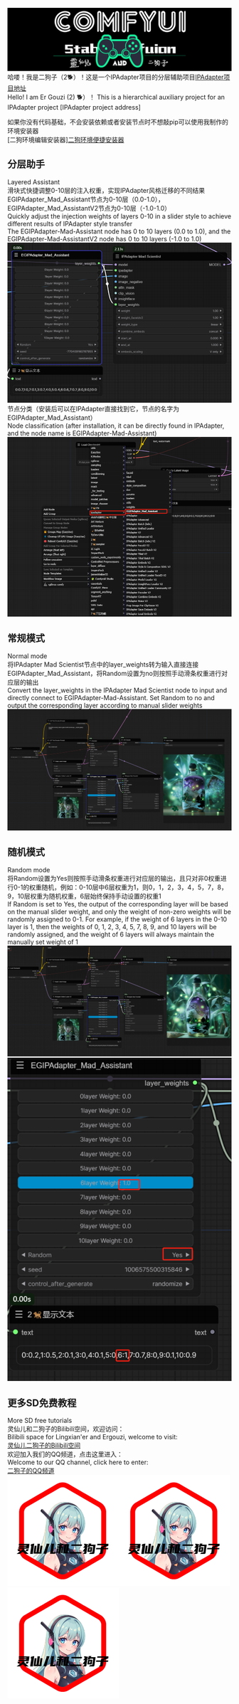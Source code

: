 ![灵仙儿和二狗子](explain/LOGO2.png "LOGO2")    
哈喽！我是二狗子（2🐕）！这是一个IPAdapter项目的分层辅助项目[IPAdapter项目地址](https://github.com/cubiq/ComfyUI_IPAdapter_plus)     
Hello! I am Er Gouzi (2) 🐕）！ This is a hierarchical auxiliary project for an IPAdapter project [IPAdapter project address]   

如果你没有代码基础，不会安装依赖或者安装节点时不想敲pip可以使用我制作的环境安装器    
[二狗环境编辑安装器][二狗环境便捷安装器](https://github.com/11dogzi/Comfyuinodes-HJGL)   

## 分层助手    
Layered Assistant        
滑块式快捷调整0-10层的注入权重，实现IPAdapter风格迁移的不同结果    
EGIPAdapter_Mad_Assistant节点为0-10层（0.0-1.0），EGIPAdapter_Mad_AssistantV2节点为0-10层（-1.0-1.0）    
Quickly adjust the injection weights of layers 0-10 in a slider style to achieve different results of IPAdapter style transfer   
The EGIPAdapter-Mad-Assistant node has 0 to 10 layers (0.0 to 1.0), and the EGIPAdapter-Mad-AssistantV2 node has 0 to 10 layers (-1.0 to 1.0)    
![节点界面](explain/节点界面.png "节点界面")    
节点分类（安装后可以在IPAdapter直接找到它，节点的名字为EGIPAdapter_Mad_Assistant）    
Node classification (after installation, it can be directly found in IPAdapter, and the node name is EGIPAdapter-Mad-Assistant)   
![节点分类](explain/节点分类.png "节点分类")     

## 常规模式  
Normal mode    
将IPAdapter Mad Scientist节点中的layer_weights转为输入直接连接EGIPAdapter_Mad_Assistant，将Random设置为no则按照手动滑条权重进行对应层的输出    
Convert the layer_weights in the IPAdapter Mad Scientist node to input and directly connect to EGIPAdapter-Mad-Assistant. Set Random to no and output the corresponding layer according to manual slider weights      
![固定模式](explain/固定模式.png "固定模式")    

## 随机模式   
Random mode    
将Random设置为Yes则按照手动滑条权重进行对应层的输出，且只对非0权重进行0-1的权重随机，例如：0-10层中6层权重为1，则0，1，2，3，4，5，7，8，9，10层权重为随机权重，6层始终保持手动设置的权重1    
If Random is set to Yes, the output of the corresponding layer will be based on the manual slider weight, and only the weight of non-zero weights will be randomly assigned to 0-1. For example, if the weight of 6 layers in the 0-10 layer is 1, then the weights of 0, 1, 2, 3, 4, 5, 7, 8, 9, and 10 layers will be randomly assigned, and the weight of 6 layers will always maintain the manually set weight of 1    
![随机模式](explain/随机模式.png "随机模式")     
![随机演示](explain/随机演示.png "随机演示")   



## 更多SD免费教程
More SD free tutorials   
灵仙儿和二狗子的Bilibili空间，欢迎访问：   
Bilibili space for Lingxian'er and Ergouzi, welcome to visit:   
[灵仙儿二狗子的Bilibili空间](https://space.bilibili.com/19723588?spm_id_from=333.1007.0.0)   
欢迎加入我们的QQ频道，点击这里进入：   
Welcome to our QQ channel, click here to enter:   
[二狗子的QQ频道](https://pd.qq.com/s/3d9ys5wpr)   
![LOGO1](explain/LOGO1.png "LOGO1")![LOGO](explain/LOGO1.png "LOGO1")![LOGO](explain/LOGO1.png "LOGO1")    
